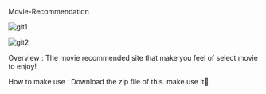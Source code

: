 Movie-Recommendation 

![git1](https://github.com/Jigneshbusetty1/Movie-Recommendation/assets/129888710/93893bbd-6ac6-4cfb-9d29-03bc33eb80d9)

![git2](https://github.com/Jigneshbusetty1/Movie-Recommendation/assets/129888710/52799490-f550-482a-9993-190e2fd64b11)

Overview :
The movie recommended site that make you feel of select movie to enjoy!

How to make use :
Download the zip file of this.
make use it🤗
